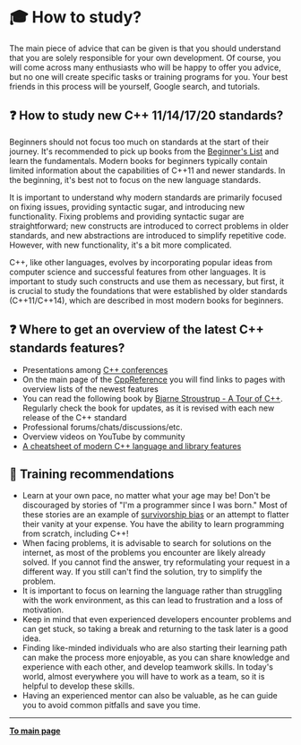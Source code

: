 # :mortar_board: How to study?

The main piece of advice that can be given is that you should understand that you are solely responsible for your own development. Of course, you will come across many enthusiasts who will be happy to offer you advice, but no one will create specific tasks or training programs for you. Your best friends in this process will be yourself, Google search, and tutorials.

## :question: How to study new C++ 11/14/17/20 standards?

Beginners should not focus too much on standards at the start of their journey. It's recommended to pick up books from the [Beginner's List](Books/PreJunior.md) and learn the fundamentals. Modern books for beginners typically contain limited information about the capabilities of C++11 and newer standards. In the beginning, it's best not to focus on the new language standards.

It is important to understand why modern standards are primarily focused on fixing issues, providing syntactic sugar, and introducing new functionality. Fixing problems and providing syntactic sugar are straightforward; new constructs are introduced to correct problems in older standards, and new abstractions are introduced to simplify repetitive code. However, with new functionality, it's a bit more complicated.

C++, like other languages, evolves by incorporating popular ideas from computer science and successful features from other languages. It is important to study such constructs and use them as necessary, but first, it is crucial to study the foundations that were established by older standards (C++11/C++14), which are described in most modern books for beginners.


## :question: Where to get an overview of the latest C++ standards features?

- Presentations among [C++ conferences](CommunitySources.md)
- On the main page of the [CppReference](https://en.cppreference.com/w/cpp) you will find links to pages with overview lists of the newest features
- You can read the following book by [Bjarne Stroustrup - A Tour of C++](https://www.amazon.com/Tour-2nd-Depth-Bjarne-Stroustrup/dp/0134997832). Regularly check the book for updates, as it is revised with each new release of the C++ standard
- Professional forums/chats/discussions/etc.
- Overview videos on YouTube by community
- [A cheatsheet of modern C++ language and library features](https://github.com/AnthonyCalandra/modern-cpp-features)

## :eyes: Training recommendations

- Learn at your own pace, no matter what your age may be! Don't be discouraged by stories of "I'm a programmer since I was born." Most of these stories are an example of [survivorship bias](https://en.wikipedia.org/wiki/Survivorship_bias) or an attempt to flatter their vanity at your expense. You have the ability to learn programming from scratch, including C++!
- When facing problems, it is advisable to search for solutions on the internet, as most of the problems you encounter are likely already solved. If you cannot find the answer, try reformulating your request in a different way. If you still can't find the solution, try to simplify the problem.
- It is important to focus on learning the language rather than struggling with the work environment, as this can lead to frustration and a loss of motivation.
- Keep in mind that even experienced developers encounter problems and can get stuck, so taking a break and returning to the task later is a good idea.
- Finding like-minded individuals who are also starting their learning path can make the process more enjoyable, as you can share knowledge and experience with each other, and develop teamwork skills. In today's world, almost everywhere you will have to work as a team, so it is helpful to develop these skills.
- Having an experienced mentor can also be valuable, as he can guide you to avoid common pitfalls and save you time.


---

[**To main page**](../README.md)